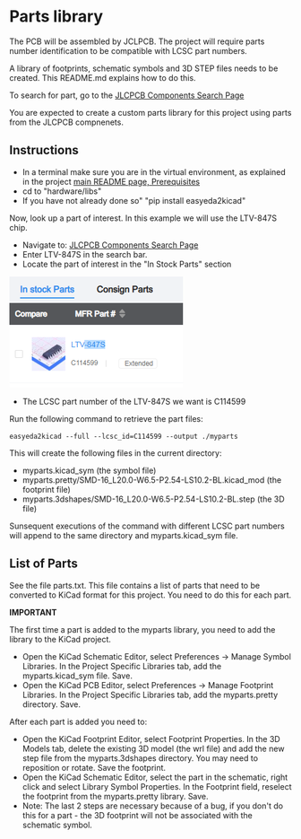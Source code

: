 # Parts library

The PCB will be assembled by JCLPCB. The project will require parts number identification to be compatible with LCSC part numbers. 

A library of footprints, schematic symbols and 3D STEP files needs to be created. This README.md explains how to do this. 

To search for part, go to the [JLCPCB Components Search Page](https://jlcpcb.com/parts/componentSearch)

You are expected to create a custom parts library for this project using parts from the JLCPCB compnenets.

## Instructions

- In a terminal make sure you are in the virtual environment, as explained in the project [main README page, Prerequisites](../../README.md#prerequisites)
- cd to "hardware/libs"
- If you have not already done so" "pip install easyeda2kicad"

Now, look up a part of interest. In this example we will use the LTV-847S chip.

- Navigate to: [JLCPCB Components Search Page](https://jlcpcb.com/parts/componentSearch)
- Enter LTV-847S in the search bar.
- Locate the part of interest in the "In Stock Parts" section

![JLCPCB_LTV-847S_selection](images/JLCPCB_LTV-847S_selection.png)
- The LCSC part number of the LTV-847S we want is C114599

Run the following command to retrieve the part files:

```
easyeda2kicad --full --lcsc_id=C114599 --output ./myparts
```
This will create the following files in the current directory:
- myparts.kicad_sym (the symbol file)
- myparts.pretty/SMD-16_L20.0-W6.5-P2.54-LS10.2-BL.kicad_mod (the footprint file)
- myparts.3dshapes/SMD-16_L20.0-W6.5-P2.54-LS10.2-BL.step (the 3D file)

Sunsequent executions of the command with different LCSC part numbers will append to the same directory and myparts.kicad_sym file.

## List of Parts

See the file parts.txt. This file contains a list of parts that need to be converted to KiCad format for this project. You need to do this for each part.

**IMPORTANT** 

The first time a part is added to the myparts library, you need to add the library to the KiCad project.

- Open the KiCad Schematic Editor, select Preferences -> Manage Symbol Libraries. In the Project Specific Libraries tab, add the myparts.kicad_sym file. Save.
- Open the KiCad PCB Editor, select Preferences -> Manage Footprint Libraries. In the Project Specific Libraries tab, add the myparts.pretty directory. Save.

After each part is added you need to:

- Open the KiCad Footprint Editor, select Footprint Properties. In the 3D Models tab, delete the existing 3D model (the wrl file) and add the new step file from the myparts.3dshapes directory. You may need to reposition or rotate. Save the footprint.
- Open the KiCad Schematic Editor, select the part in the schematic, right click and select Library Symbol Properties. In the Footprint field, reselect the footprint from the myparts.pretty library. Save.
- Note: The last 2 steps are necessary because of a bug, if you don't do this for a part - the 3D footprint will not be associated with the schematic symbol. 